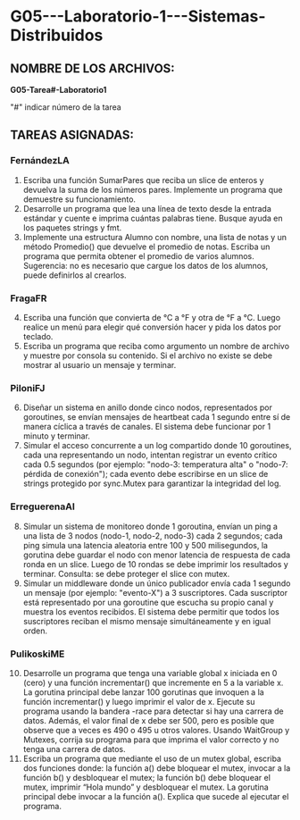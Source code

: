 # G05---Laboratorio-1---Sistemas-Distribuidos
## NOMBRE DE LOS ARCHIVOS:
**G05-Tarea#-Laboratorio1**

"#" indicar número de la tarea
## TAREAS ASIGNADAS:
### FernándezLA
1. Escriba una función SumarPares que reciba un slice de enteros y devuelva la suma de los
números pares. Implemente un programa que demuestre su funcionamiento.
2. Desarrolle un programa que lea una línea de texto desde la entrada estándar y cuente e
imprima cuántas palabras tiene. Busque ayuda en los paquetes strings y fmt.
3. Implemente una estructura Alumno con nombre, una lista de notas y un método Promedio()
que devuelve el promedio de notas. Escriba un programa que permita obtener el promedio
de varios alumnos. Sugerencia: no es necesario que cargue los datos de los alumnos, puede
definirlos al crearlos.
### FragaFR
4. Escriba una función que convierta de °C a °F y otra de °F a °C. Luego realice un menú para
elegir qué conversión hacer y pida los datos por teclado.
5. Escriba un programa que reciba como argumento un nombre de archivo y muestre por
consola su contenido. Si el archivo no existe se debe mostrar al usuario un mensaje y
terminar.
### PiloniFJ
6. Diseñar un sistema en anillo donde cinco nodos, representados por goroutines, se envían
mensajes de heartbeat cada 1 segundo entre sí de manera cíclica a través de canales. El
sistema debe funcionar por 1 minuto y terminar.
7. Simular el acceso concurrente a un log compartido donde 10 goroutines, cada una
representando un nodo, intentan registrar un evento crítico cada 0.5 segundos (por ejemplo:
"nodo-3: temperatura alta" o "nodo-7: pérdida de conexión"); cada evento debe escribirse en
un slice de strings protegido por sync.Mutex para garantizar la integridad del log.
### ErreguerenaAI
8. Simular un sistema de monitoreo donde 1 goroutina, envían un ping a una lista de 3 nodos
(nodo-1, nodo-2, nodo-3) cada 2 segundos; cada ping simula una latencia aleatoria entre 100
y 500 milisegundos, la gorutina debe guardar el nodo con menor latencia de respuesta de
cada ronda en un slice. Luego de 10 rondas se debe imprimir los resultados y terminar.
Consulta: se debe proteger el slice con mutex.
9. Simular un middleware donde un único publicador envía cada 1 segundo un mensaje (por
ejemplo: "evento-X") a 3 suscriptores. Cada suscriptor está representado por una goroutine
que escucha su propio canal y muestra los eventos recibidos. El sistema debe permitir que
todos los suscriptores reciban el mismo mensaje simultáneamente y en igual orden.
### PulikoskiME
10. Desarrolle un programa que tenga una variable global x iniciada en 0 (cero) y una función
incrementar() que incremente en 5 a la variable x. La gorutina principal debe lanzar 100
gorutinas que invoquen a la función incrementar() y luego imprimir el valor de x. Ejecute su
programa usando la bandera -race para detectar si hay una carrera de datos. Además, el valor
final de x debe ser 500, pero es posible que observe que a veces es 490 o 495 u otros
valores. Usando WaitGroup y Mutexes, corrija su programa para que imprima el valor
correcto y no tenga una carrera de datos.
11. Escriba un programa que mediante el uso de un mutex global, escriba dos funciones donde:
la función a() debe bloquear el mutex, invocar a la función b() y desbloquear el mutex; la
función b() debe bloquear el mutex, imprimir “Hola mundo” y desbloquear el mutex. La
gorutina principal debe invocar a la función a(). Explica que sucede al ejecutar el programa.
